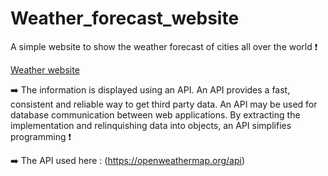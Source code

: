 # Weather_forecast_website
A simple website to show the weather forecast of cities all over the world ❗
 

<a href="https://github.com/gaurav-gulia/Weather_website/">Weather website</a>


➡️ The information is displayed using an API. An API provides a fast, consistent and reliable way to get third party data. An API may be used for database communication between web applications. By extracting the implementation and relinquishing data into objects, an API simplifies programming ❗

➡️ The API used here : (https://openweathermap.org/api)
